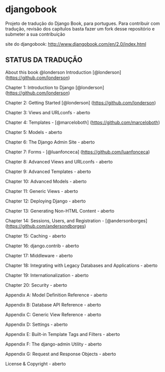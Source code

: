 djangobook
==========

Projeto de tradução do Django Book,  para portugues. Para contribuir com tradução, revisão dos capítulos basta fazer um fork
desse repositório e submeter a sua contribuição

site do djangobook:
http://www.djangobook.com/en/2.0/index.html

STATUS DA TRADUÇÃO
------------------


About this book @londerson
Introduction [@londerson] (https://github.com/londerson)

Chapter 1: Introduction to Django [@londerson] (https://github.com/londerson)

Chapter 2: Getting Started [@londerson] (https://github.com/londerson)

Chapter 3: Views and URLconfs - aberto

Chapter 4: Templates - [@marceloboth] (https://github.com/marceloboth)

Chapter 5: Models - aberto

Chapter 6: The Django Admin Site - aberto

Chapter 7: Forms - [@luanfonceca] (https://github.com/luanfonceca)

Chapter 8: Advanced Views and URLconfs - aberto

Chapter 9: Advanced Templates - aberto

Chapter 10: Advanced Models - aberto

Chapter 11: Generic Views - aberto

Chapter 12: Deploying Django - aberto

Chapter 13: Generating Non-HTML Content - aberto

Chapter 14: Sessions, Users, and Registration - [@andersonborges] (https://github.com/andersondborges)

Chapter 15: Caching - aberto

Chapter 16: django.contrib - aberto

Chapter 17: Middleware - aberto

Chapter 18: Integrating with Legacy Databases and Applications - aberto

Chapter 19: Internationalization - aberto

Chapter 20: Security - aberto

Appendix A: Model Definition Reference - aberto

Appendix B: Database API Reference - aberto

Appendix C: Generic View Reference - aberto

Appendix D: Settings - aberto

Appendix E: Built-in Template Tags and Filters - aberto

Appendix F: The django-admin Utility - aberto

Appendix G: Request and Response Objects - aberto

License & Copyright - aberto



